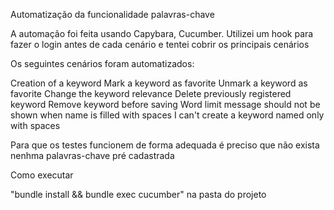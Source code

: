 
Automatização da funcionalidade palavras-chave

A automação foi feita usando Capybara, Cucumber.
Utilizei um hook para fazer o login antes de cada cenário e tentei cobrir os principais cenários

Os seguintes cenários foram automatizados:

Creation of a keyword
Mark a keyword as favorite
Unmark a keyword as favorite
Change the keyword relevance
Delete previously registered keyword
Remove keyword before saving
Word limit message should not be shown when name is filled with spaces
I can't create a keyword named only with spaces

Para que os testes funcionem de forma adequada é preciso que não exista nenhma palavras-chave pré cadastrada


Como executar

"bundle install && bundle exec cucumber" na pasta do projeto
